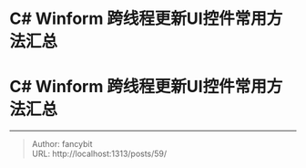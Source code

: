 # C# Winform 跨线程更新UI控件常用方法汇总

<div class="header"><h1 class="single-title animate__animated animate__pulse animate__faster">C# Winform 跨线程更新UI控件常用方法汇总</h1></div>

<div class="content" id="content"><!-- raw HTML omitted --><!-- raw HTML omitted --><!-- raw HTML omitted --><!-- raw HTML omitted --><!-- raw HTML omitted --><!-- raw HTML omitted --><!-- raw HTML omitted --><!-- raw HTML omitted --><!-- raw HTML omitted --><!-- raw HTML omitted --><!-- raw HTML omitted --><p><!-- raw HTML omitted --><!-- raw HTML omitted --><!-- raw HTML omitted --><!-- raw HTML omitted --><!-- raw HTML omitted --></p><!-- raw HTML omitted --><!-- raw HTML omitted --><!-- raw HTML omitted --><!-- raw HTML omitted --><!-- raw HTML omitted --><!-- raw HTML omitted --><p><!-- raw HTML omitted --><!-- raw HTML omitted --><!-- raw HTML omitted --><!-- raw HTML omitted --><!-- raw HTML omitted --></p><!-- raw HTML omitted --><!-- raw HTML omitted --><p><!-- raw HTML omitted --><!-- raw HTML omitted --><!-- raw HTML omitted --><!-- raw HTML omitted --><!-- raw HTML omitted --></p><!-- raw HTML omitted --><!-- raw HTML omitted --><!-- raw HTML omitted --><!-- raw HTML omitted --><!-- raw HTML omitted --><p><!-- raw HTML omitted --><!-- raw HTML omitted --><!-- raw HTML omitted --><!-- raw HTML omitted --><!-- raw HTML omitted --></p><!-- raw HTML omitted --><!-- raw HTML omitted --><p><!-- raw HTML omitted --><!-- raw HTML omitted --><!-- raw HTML omitted --><!-- raw HTML omitted --><!-- raw HTML omitted --></p><!-- raw HTML omitted --><!-- raw HTML omitted --><!-- raw HTML omitted --><!-- raw HTML omitted --><!-- raw HTML omitted --><!-- raw HTML omitted --><!-- raw HTML omitted --><!-- raw HTML omitted --><p><!-- raw HTML omitted --><!-- raw HTML omitted --><!-- raw HTML omitted --><!-- raw HTML omitted --><!-- raw HTML omitted --></p><!-- raw HTML omitted --><!-- raw HTML omitted --><p><!-- raw HTML omitted --><!-- raw HTML omitted --><!-- raw HTML omitted --><!-- raw HTML omitted --><!-- raw HTML omitted --></p><!-- raw HTML omitted --><!-- raw HTML omitted --><!-- raw HTML omitted --><!-- raw HTML omitted --><precode language="" precodenum="0"></precode><!-- raw HTML omitted --><!-- raw HTML omitted --><precode language="" precodenum="1"></precode><!-- raw HTML omitted --><!-- raw HTML omitted --><precode language="" precodenum="2"></precode><!-- raw HTML omitted --><!-- raw HTML omitted --><precode language="" precodenum="3"></precode></div>



---

> Author: fancybit  
> URL: http://localhost:1313/posts/59/  

